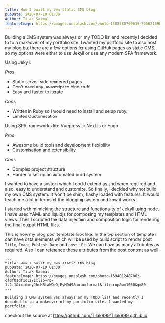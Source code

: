 ```yaml
---
title: How I built my own static CMS blog
pubDate: 2020-07-10 01:30
Author: Tilak Sasmal
featureImage: https://images.unsplash.com/photo-1508780709619-79562169bc64?ixlib=rb-1.2.1&ixid=eyJhcHBfaWQiOjEyMDd9&auto=format&fit=crop&w=1050&q=80
---
```


Building a CMS system was always on my TODO list and recently I decided to to a makeover of my portfolio site. I wanted my portfolio site to also host my blog but there are a few options for using GitHub pages as static CMS, so my options were either to use Jekyll or use any modern SPA framework. 

Using Jekyll:

*Pros*
- Static server-side rendered pages
- Don't need any javascript to bind stuff
- Easy and faster to iterate

*Cons*
- Written in Ruby so I would need to install and setup ruby.
- Limited Customisation

Using SPA frameworks like Vuepress or Next.js or Hugo

*Pros*
- Awesome build tools and development flexibility
- Customisation and extensibility

*Cons*
- Complex project structure
- Harder to set up an automated build system

I wanted to have a system which I could extend as and when required and also, easy to understand and customize. So finally, I decided why not build my own CMS system. It won't be shiny, flashy loaded with features. It would teach me a lot in terms of the blogging system and how it works.

I started with mimicking the structure and functionality of Jekyll using node. I have used YAML and liquidjs for composing my templates and HTML views. Then I scripted the data injection and composition logic for rendering the final output HTML files.

This is how my blog post template look like. In the top section of template i can have data elements which will be used by build script to render post `Title`, `Image`, `Publish Date` and `post URL`. We can have as many attributes as required. Also I can reference these attributes from the post content as well.

```
---
title: How I built my own static CMS blog
pubDate: 2020-07-10 01:30
Author: Tilak Sasmal
featureImage: https://images.unsplash.com/photo-1594012487062-cfdf01df1d12?ixlib=rb-1.2.1&ixid=eyJhcHBfaWQiOjEyMDd9&auto=format&fit=crop&w=1050&q=80
---

Building a CMS system was always on my TODO list and recently I 
decided to to a makeover of my portfolio site. I wanted my portfolio...
```

checkout the source at https://github.com/Tilak999/Tilak999.github.io
